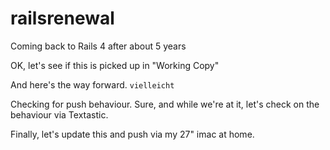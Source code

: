 # railsrenewal
Coming back to Rails 4 after about 5 years

OK, let's see if this is picked up in "Working Copy"

And here's the way forward. `vielleicht` 

Checking for push behaviour. Sure, and while we're at it, let's check on the behaviour via Textastic. 

Finally, let's update this and push via my 27" imac at home.
